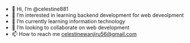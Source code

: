 - 👋 Hi, I’m @celestine881
- 👀 I’m interested in learning backend development for web deveolpment
- 🌱 I’m currently learning information technology
- 💞️ I’m looking to collaborate on web development
- 📫 How to reach me celestinewanjiru56@gmail.com

<!---
celestine881/celestine881 is a ✨ special ✨ repository because its `README.md` (this file) appears on your GitHub profile.
You can click the Preview link to take a look at your changes.
--->
